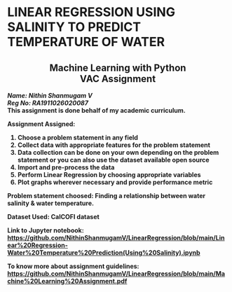 ## <h1>LINEAR REGRESSION USING SALINITY TO PREDICT TEMPERATURE OF WATER</h1>

<h2 align = "center"> Machine Learning with Python<br>
VAC Assignment</h2>

<em><b>Name: Nithin Shanmugam V</b> <br>
<b>Reg No: RA1911026020087<b><br></em>
This assignment is done behalf of my academic curriculum.

Assignment Assigned:<br>
1. Choose a problem statement in any field 
2. Collect data with appropriate features for the problem statement 
3. Data collection can be done on your own depending on the problem statement or you can also use the dataset available open source 
4. Import and pre-process the data 
5. Perform Linear Regression by choosing appropriate variables 
6. Plot graphs wherever necessary and provide performance metric


Problem statement choosed: Finding a relationship between water salinity & water temperature. 

Dataset Used: CalCOFI dataset 

Link to Jupyter notebook: https://github.com/NithinShanmugamV/LinearRegression/blob/main/Linear%20Regression-Water%20Temperature%20Prediction(Using%20Salinity).ipynb

To know more about assignment guidelines: https://github.com/NithinShanmugamV/LinearRegression/blob/main/Machine%20Learning%20Assignment.pdf
